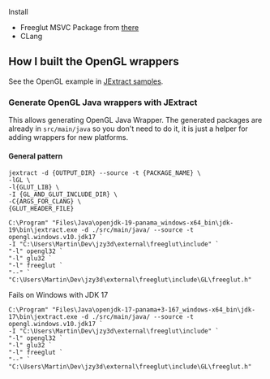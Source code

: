 Install
* Freeglut MSVC Package from [there](https://www.transmissionzero.co.uk/software/freeglut-devel/)
* CLang

## How I built the OpenGL wrappers

See the OpenGL example in [JExtract samples](https://github.com/openjdk/jextract/tree/master/samples).

### Generate OpenGL Java wrappers with JExtract

This allows generating OpenGL Java Wrapper. The generated packages are already in `src/main/java` so you don't need to do it,
it is just a helper for adding wrappers for new platforms.

#### General pattern

```
jextract -d {OUTPUT_DIR} --source -t {PACKAGE_NAME} \
-lGL \
-l{GLUT_LIB} \
-I {GL_AND_GLUT_INCLUDE_DIR} \
-C{ARGS_FOR_CLANG} \
{GLUT_HEADER_FILE}
```

```
C:\Program" "Files\Java\openjdk-19-panama_windows-x64_bin\jdk-19\bin\jextract.exe -d ./src/main/java/ --source -t opengl.windows.v10.jdk17 `
-I "C:\Users\Martin\Dev\jzy3d\external\freeglut\include" `
"-l" opengl32 `
"-l" glu32 `
"-l" freeglut `
"--" `
"C:\Users\Martin\Dev\jzy3d\external\freeglut\include\GL\freeglut.h"
```

Fails on Windows with JDK 17 

```
C:\Program" "Files\Java\openjdk-17-panama+3-167_windows-x64_bin\jdk-17\bin\jextract.exe -d ./src/main/java/ --source -t opengl.windows.v10.jdk17 `
-I "C:\Users\Martin\Dev\jzy3d\external\freeglut\include" `
"-l" opengl32 `
"-l" glu32 `
"-l" freeglut `
"--" `
"C:\Users\Martin\Dev\jzy3d\external\freeglut\include\GL\freeglut.h"
```